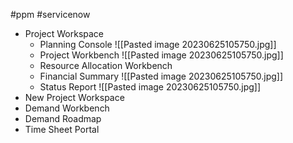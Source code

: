 #ppm #servicenow 
- Project Workspace
	- Planning Console
		![[Pasted image 20230625105750.jpg]]
	- Project Workbench
		![[Pasted image 20230625105750.jpg]]
	- Resource Allocation Workbench
	- Financial Summary
		![[Pasted image 20230625105750.jpg]]
	- Status Report
		![[Pasted image 20230625105750.jpg]]
- New Project Workspace
- Demand Workbench
- Demand Roadmap
- Time Sheet Portal